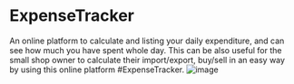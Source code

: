 # ExpenseTracker
An online platform to calculate and listing your daily expenditure, and can see how much you have spent whole day. This can be also useful for the small shop owner to calculate their import/export, buy/sell in an easy way by using this online platform #ExpenseTracker.
![image](https://github.com/aritradey-CS/ExpenseTracker/assets/81703791/4d0569b9-d53f-42a0-99e3-3ba8a06d1271)
